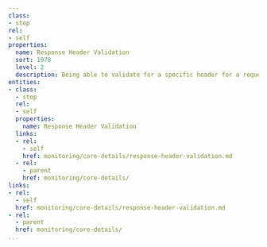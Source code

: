 ```yaml
---
class:
- stop
rel:
- self
properties:
  name: Response Header Validation
  sort: 1978
  level: 2
  description: Being able to validate for a specific header for a request.
entities:
- class:
  - stop
  rel:
  - self
  properties:
    name: Response Header Validation
  links:
  - rel:
    - self
    href: monitoring/core-details/response-header-validation.md
  - rel:
    - parent
    href: monitoring/core-details/
links:
- rel:
  - self
  href: monitoring/core-details/response-header-validation.md
- rel:
  - parent
  href: monitoring/core-details/
...
```

